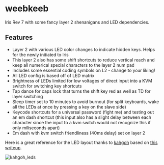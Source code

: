 # weebkeeb
Iris Rev 7 with some fancy layer 2 shenanigans and LED dependencies.

## Features
- Layer 2 with various LED color changes to indicate hidden keys. Helps for the newly initiated to Iris
- This layer 2 also has some shift shortcuts to reduce vertical reach and keep all numerical special characters to the layer 2 num pad
- Includes some essential coding symbols on L2 - change to your liking!
- All LED config is based off of LED matrix
- Brightness of LEDs limited for low voltages of direct input into a KVM switch for switching key shortcuts
- Tap dance for caps lock that turns the shift key red as well as TD for layer switching
- Sleep timer set to 10 minutes to avoid burnout (for split keyboards, wake all the LEDs at once by pressing a key on the slave side)
- Keycode shortcuts for a universal password (fight me) and testing out an em dash shortcut (this input also has a slight delay between each character since the input to a kvm switch would not recognize this if only miliseconds apart)
- Em dash with kvm switch friendliness (40ms delay) set on layer 2

Here is a great reference for the LED layout thanks to [kahgoh](https://github.com/kahgoh) based on [this writeup](https://kahdev.hashnode.dev/finding-the-led-indexes-on-the-iris).

![kahgoh_leds](https://cdn.hashnode.com/res/hashnode/image/upload/v1664287501742/hSBclLM6v.png?auto=compress,format&format=webp)
